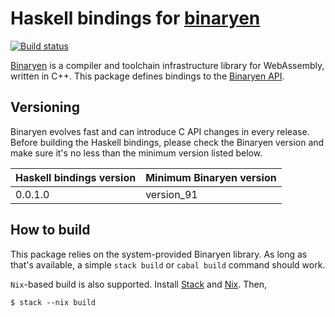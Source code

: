 # Haskell bindings for [binaryen][binaryen]

[![Build status](https://badge.buildkite.com/f96af58baa5635b8cdef87abddc9070765fa4f562cc6cb8f47.svg?branch=master)](https://buildkite.com/tweag-1/haskell-binaryen)

[Binaryen][binaryen] is a compiler and toolchain infrastructure
library for WebAssembly, written in C++. This package defines
bindings to the [Binaryen API][binaryen-api].

[binaryen]: https://github.com/WebAssembly/binaryen
[binaryen-api]: https://github.com/WebAssembly/binaryen/blob/master/src/binaryen-c.h

## Versioning

Binaryen evolves fast and can introduce C API changes in every release. Before
building the Haskell bindings, please check the Binaryen version and make sure
it's no less than the minimum version listed below.

| Haskell bindings version | Minimum Binaryen version |
|--------------------------|--------------------------|
| 0.0.1.0                  | version_91               |


## How to build

This package relies on the system-provided Binaryen library. As long as that's
available, a simple `stack build` or `cabal build` command should work.

`Nix`-based build is also supported. Install [Stack][stack] and [Nix][nix].
Then,

```shell
$ stack --nix build
```

[nix]: https://nixos.org/nix/
[stack]: https://docs.haskellstack.org/en/stable/README/
